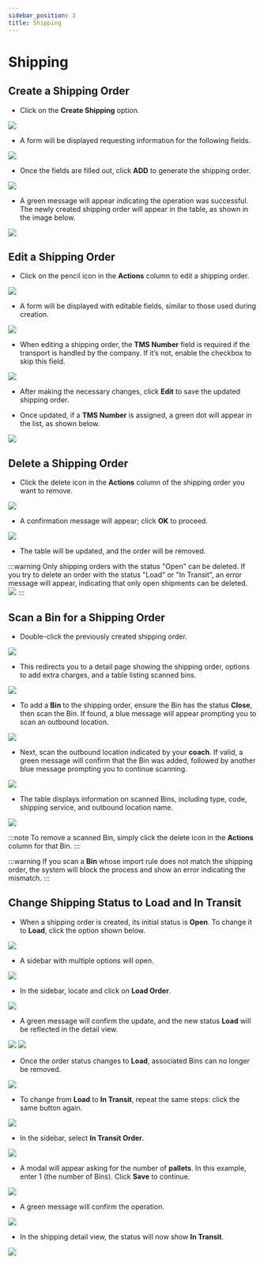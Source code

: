 ```yaml
---
sidebar_position: 3
title: Shipping
---
```


# Shipping

## Create a Shipping Order

- Click on the **Create Shipping** option.

![](/img/upload/shippingp1-2025-13-16.png)

- A form will be displayed requesting information for the following fields.

![](/img/upload/shippingp2-2025-13-16.png)

- Once the fields are filled out, click **ADD** to generate the shipping order.

![](/img/upload/shippingp3-2025-13-16.png)

- A green message will appear indicating the operation was successful. The newly created shipping order will appear in the table, as shown in the image below.

![](/img/upload/shippingp4-2025-13-16.png)

## Edit a Shipping Order

- Click on the pencil icon in the **Actions** column to edit a shipping order.

![](/img/upload/shippingp5-2025-13-16.png)

- A form will be displayed with editable fields, similar to those used during creation.

![](/img/upload/shippingp6-2025-13-16.png)

- When editing a shipping order, the **TMS Number** field is required if the transport is handled by the company. If it’s not, enable the checkbox to skip this field.

![](/img/upload/shippingp7-2025-13-16.png)

- After making the necessary changes, click **Edit** to save the updated shipping order.

- Once updated, if a **TMS Number** is assigned, a green dot will appear in the list, as shown below.

![](/img/upload/shippingp8-2025-13-16.png)

## Delete a Shipping Order

- Click the delete icon in the **Actions** column of the shipping order you want to remove.

![](/img/upload/shippingp9-2025-13-16.png)

- A confirmation message will appear; click **OK** to proceed.

![](/img/upload/shippingp10-2025-13-16.png)

- The table will be updated, and the order will be removed.

:::warning
Only shipping orders with the status "Open" can be deleted. If you try to delete an order with the status "Load" or "In Transit", an error message will appear, indicating that only open shipments can be deleted.
![](/img/upload/shippingp11-2025-13-16.png)
:::

## Scan a Bin for a Shipping Order

- Double-click the previously created shipping order.

![](/img/upload/shippingp12-2025-13-16.png)

- This redirects you to a detail page showing the shipping order, options to add extra charges, and a table listing scanned bins.

![](/img/upload/shippingp13-2025-13-16.png)

- To add a **Bin** to the shipping order, ensure the Bin has the status **Close**, then scan the Bin. If found, a blue message will appear prompting you to scan an outbound location.

![](/img/upload/shippingp14-2025-13-16.png)

- Next, scan the outbound location indicated by your **coach**. If valid, a green message will confirm that the Bin was added, followed by another blue message prompting you to continue scanning.

![](/img/upload/shippingp15-2025-13-16.png)

- The table displays information on scanned Bins, including type, code, shipping service, and outbound location name.

![](/img/upload/shippingp16-2025-13-16.png)

:::note
To remove a scanned Bin, simply click the delete icon in the **Actions** column for that Bin.
:::

:::warning
If you scan a **Bin** whose import rule does not match the shipping order, the system will block the process and show an error indicating the mismatch.
:::

## Change Shipping Status to Load and In Transit

- When a shipping order is created, its initial status is **Open**. To change it to **Load**, click the option shown below.

![](/img/upload/shippingp17-2025-13-16.png)

- A sidebar with multiple options will open.

![](/img/upload/shippingp18-2025-13-16.png)

- In the sidebar, locate and click on **Load Order**.

![](/img/upload/shippingp26-2025-13-16.png)

- A green message will confirm the update, and the new status **Load** will be reflected in the detail view.

![](/img/upload/shippingp19-2025-13-16.png)
![](/img/upload/shippingp27-2025-13-16.png)

- Once the order status changes to **Load**, associated Bins can no longer be removed.

![](/img/upload/shippingp21-2025-13-16.png)

- To change from **Load** to **In Transit**, repeat the same steps: click the same button again.

![](/img/upload/shippingp17-2025-13-16.png)

- In the sidebar, select **In Transit Order**.

![](/img/upload/shippingp22-2025-13-16.png)

- A modal will appear asking for the number of **pallets**. In this example, enter 1 (the number of Bins). Click **Save** to continue.

![](/img/upload/shippingp23-2025-13-16.png)

- A green message will confirm the operation.

![](/img/upload/shippingp24-2025-13-16.png)

- In the shipping detail view, the status will now show **In Transit**.

![](/img/upload/shippingp25-2025-13-16.png)

